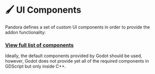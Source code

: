 # 🖌️ UI Components

Pandora defines a set of custom UI components in order to provide the addon functionality:

### [View full list of components](https://github.com/bitbrain/pandora/tree/godot-4.x/addons/pandora/ui/components)

Ideally, the default components provided by Godot should be used, however, Godot does not provide yet all of the required components in GDScript but only inside C++.